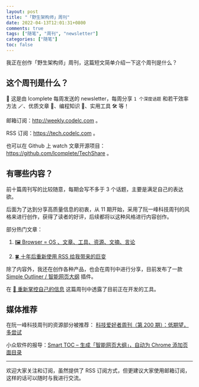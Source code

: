 ```yaml
---
layout: post
title: "「野生架构师」周刊"
date: 2022-04-13T12:01:31+0800
comments: true
tags: ["随笔", "周刊", "newsletter"]
categories: ["随笔"]
toc: false
---
```


我正在创作「野生架构师」周刊，这篇短文简单介绍一下这个周刊是什么？

## 这个周刊是什么？

💌 这是由 lcomplete 每周发送的 newsletter，每周分享 `1 个深度话题` 和若干效率方法 🪄、优质文章 📑、编程知识 🎹、实用工具 🛠️ 等！

邮箱订阅：<http://weekly.codelc.com> 。

RSS 订阅：<https://tech.codelc.com> 。

也可以在 Github 上 watch 文章开源项目：<https://github.com/lcomplete/TechShare> 。

## 有哪些内容？

前十篇周刊写的比较随意，每期会写不多于 3 个话题，主要是满足自己的表达欲。

后面为了达到分享高质量信息的初衷，从 11 期开始，采用了阮一峰科技周刊的风格来进行创作，获得了读者的好评，后续都将以这种风格进行内容创作。

部分热门文章：

1. [🖼 Browser = OS 、文章、工具、资源、文摘、言论](http://weekly.codelc.com/issues/browser-os-1082149)

2. [🍀 十年后重新使用 RSS 给我带来的巨变](http://weekly.codelc.com/issues/rss-1042496)

除了内容外，我还在创作各种产品，也会在周刊中进行分享，目前发布了一款 [Simple Outliner / 智能网页大纲](https://chrome.google.com/webstore/detail/simple-outliner-%E6%99%BA%E8%83%BD%E7%BD%91%E9%A1%B5%E5%A4%A7%E7%BA%B2/ppdjhggfcaenclmimmdigbcglfoklgaf) 插件。

在 [🔭 重新掌控自己的信息](http://weekly.codelc.com/issues/issue-1104767) 这篇周刊中透露了目前正在开发的工具。

## 媒体推荐

在阮一峰科技周刊的资源部分被推荐：
[科技爱好者周刊（第 200 期）：低期望，多尝试](https://www.ruanyifeng.com/blog/2022/03/weekly-issue-200.html)

小众软件的报导：[Smart TOC – 生成「智能网页大纲」，自动为 Chrome 添加页面目录](https://www.appinn.com/new-smart-toc/)

---

欢迎大家关注和订阅，虽然提供了 RSS 订阅方式，但更建议大家使用邮箱订阅，这样的话可以随时与我进行交流。
